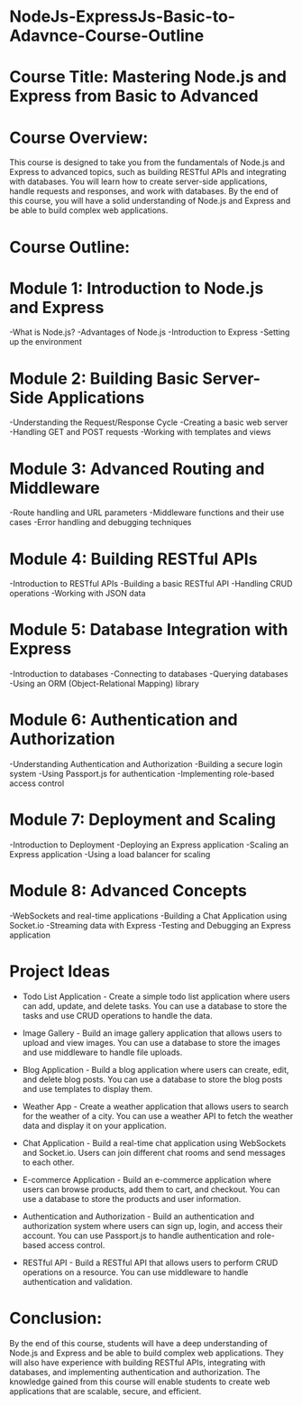 # NodeJs-ExpressJs-Basic-to-Adavnce-Course-Outline

# Course Title: Mastering Node.js and Express from Basic to Advanced

# Course Overview:

This course is designed to take you from the fundamentals of Node.js and Express to advanced topics, such as building RESTful APIs and integrating with databases. You will learn how to create server-side applications, handle requests and responses, and work with databases. By the end of this course, you will have a solid understanding of Node.js and Express and be able to build complex web applications.

# Course Outline:

# Module 1: Introduction to Node.js and Express
-What is Node.js?
-Advantages of Node.js
-Introduction to Express
-Setting up the environment

# Module 2: Building Basic Server-Side Applications
-Understanding the Request/Response Cycle
-Creating a basic web server
-Handling GET and POST requests
-Working with templates and views

# Module 3: Advanced Routing and Middleware
-Route handling and URL parameters
-Middleware functions and their use cases
-Error handling and debugging techniques

# Module 4: Building RESTful APIs
-Introduction to RESTful APIs
-Building a basic RESTful API
-Handling CRUD operations
-Working with JSON data

# Module 5: Database Integration with Express
-Introduction to databases
-Connecting to databases
-Querying databases
-Using an ORM (Object-Relational Mapping) library

# Module 6: Authentication and Authorization
-Understanding Authentication and Authorization
-Building a secure login system
-Using Passport.js for authentication
-Implementing role-based access control

# Module 7: Deployment and Scaling
-Introduction to Deployment
-Deploying an Express application
-Scaling an Express application
-Using a load balancer for scaling

# Module 8: Advanced Concepts
-WebSockets and real-time applications
-Building a Chat Application using Socket.io
-Streaming data with Express
-Testing and Debugging an Express application

# Project Ideas

- Todo List Application - Create a simple todo list application where users can add, update, and delete tasks. You can use a database to store the tasks and use CRUD operations to handle the data.

- Image Gallery - Build an image gallery application that allows users to upload and view images. You can use a database to store the images and use middleware to handle file uploads.

- Blog Application - Build a blog application where users can create, edit, and delete blog posts. You can use a database to store the blog posts and use templates to display them.

- Weather App - Create a weather application that allows users to search for the weather of a city. You can use a weather API to fetch the weather data and display it on your application.

- Chat Application - Build a real-time chat application using WebSockets and Socket.io. Users can join different chat rooms and send messages to each other.

- E-commerce Application - Build an e-commerce application where users can browse products, add them to cart, and checkout. You can use a database to store the products and user information.

- Authentication and Authorization - Build an authentication and authorization system where users can sign up, login, and access their account. You can use Passport.js to handle authentication and role-based access control.

- RESTful API - Build a RESTful API that allows users to perform CRUD operations on a resource. You can use middleware to handle authentication and validation.

# Conclusion:
By the end of this course, students will have a deep understanding of Node.js and Express and be able to build complex web applications. They will also have experience with building RESTful APIs, integrating with databases, and implementing authentication and authorization. The knowledge gained from this course will enable students to create web applications that are scalable, secure, and efficient.
